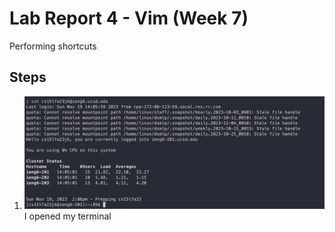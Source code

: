 # Lab Report 4 - Vim (Week 7)
Performing shortcuts 
## Steps
1. ![Screenshot1](./images/step1.png) 
I opened my terminal 